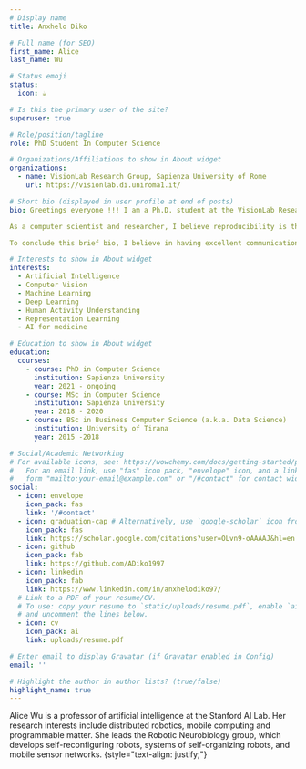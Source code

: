 ```yaml
---
# Display name
title: Anxhelo Diko

# Full name (for SEO)
first_name: Alice
last_name: Wu

# Status emoji
status:
  icon: ☕️

# Is this the primary user of the site?
superuser: true

# Role/position/tagline
role: PhD Student In Computer Science

# Organizations/Affiliations to show in About widget
organizations:
  - name: VisionLab Research Group, Sapienza University of Rome
    url: https://visionlab.di.uniroma1.it/

# Short bio (displayed in user profile at end of posts)
bio: Greetings everyone !!! I am a Ph.D. student at the VisionLab Research group of the Sapienza University of Rome. As a Ph.D. fellow, my primary research focuses on artificial intelligence and computer vision, believing that pixels, the closest representation of the physical world constraints, are the key to next-generation artificial general intelligence. More specifically, I am currently focusing my research on human activity understanding from camera sensors, which is a key problem for many autonomous agents relying on perception as their main driving force and vision transformer architectures at 360. 

As a computer scientist and researcher, I believe reproducibility is the backbone of science evolvement, so I make sure to write clean, well-organized, and documented code. Plus, exploring new technologies and trying new discoveries makes me excited, and I am always eager to learn new knowledge and apply it in solving reals science problems that can have an impact.

To conclude this brief bio, I believe in having excellent communication skills, enabling me to effectively communicate with a wide range of people, my colleagues, professors, and other professionals. I am committed, resilient, and a great team player.

# Interests to show in About widget
interests:
  - Artificial Intelligence
  - Computer Vision 
  - Machine Learning 
  - Deep Learning
  - Human Activity Understanding
  - Representation Learning
  - AI for medicine

# Education to show in About widget
education:
  courses:
    - course: PhD in Computer Science
      institution: Sapienza University
      year: 2021 - ongoing
    - course: MSc in Computer Science
      institution: Sapienza University
      year: 2018 - 2020
    - course: BSc in Business Computer Science (a.k.a. Data Science)
      institution: University of Tirana
      year: 2015 -2018

# Social/Academic Networking
# For available icons, see: https://wowchemy.com/docs/getting-started/page-builder/#icons
#   For an email link, use "fas" icon pack, "envelope" icon, and a link in the
#   form "mailto:your-email@example.com" or "/#contact" for contact widget.
social:
  - icon: envelope
    icon_pack: fas
    link: '/#contact'
  - icon: graduation-cap # Alternatively, use `google-scholar` icon from `ai` icon pack
    icon_pack: fas
    link: https://scholar.google.com/citations?user=OLvn9-oAAAAJ&hl=en
  - icon: github
    icon_pack: fab
    link: https://github.com/ADiko1997
  - icon: linkedin
    icon_pack: fab
    link: https://www.linkedin.com/in/anxhelodiko97/
  # Link to a PDF of your resume/CV.
  # To use: copy your resume to `static/uploads/resume.pdf`, enable `ai` icons in `params.yaml`,
  # and uncomment the lines below.
  - icon: cv
    icon_pack: ai
    link: uploads/resume.pdf

# Enter email to display Gravatar (if Gravatar enabled in Config)
email: ''

# Highlight the author in author lists? (true/false)
highlight_name: true
---
```


Alice Wu is a professor of artificial intelligence at the Stanford AI Lab. Her research interests include distributed robotics, mobile computing and programmable matter. She leads the Robotic Neurobiology group, which develops self-reconfiguring robots, systems of self-organizing robots, and mobile sensor networks.
{style="text-align: justify;"}
